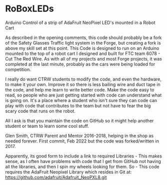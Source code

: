 # RoBoxLEDs

Arduino Control of a strip of AdaFruit NeoPixel LED's mounted in a Robot Cart

As described in the opening comments, this code should probably be a fork of the Safety Glasses Traffic light system
in the Forge, but creating a fork is above my skill set at this point. This Code is designed to run on an Arduino
mounted to the top of a robot cart I designed and built for FTC team 6078 - Cut The Red Wire. As with all of my projects
and most Forge projects, it was completed at the last minute, probably as the cars were being loaded for competition.

I really do want CTRW students to modify the code, and even the hardware, to make it your own. Improve it so there is
less bailing wire and duct tape in the code, and help me learn to write better code. Make the code easy to read, so
people who are just getting started with code can understand what is going on. It's a place where a student who 
isn't sure they can code can play with code that contributes to the team but not have to fear the big scary code
that runs on the robot.

All I ask is that you maintain the code on GitHub so it might help another student or team to learn some cool stuff.

Glen Smith, CTRW Parent and Mentor 2016-2018, helping in the shop as needed forever.
First commit, Feb 2022 but the code was forked/written in 2017.

Apparently, its good form to include a link to required Libraries - This makes sense, as I often have problems
  with code that I get from GitHub not having all the libraries, and then I spin my wheels looking for them.
  So - This code requires the AdaFruit Neopixel Library which resides in Git at:
  https://github.com/adafruit/Adafruit_NeoPXL8.git